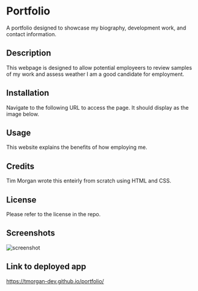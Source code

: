 # Portfolio
A portfolio designed to showcase my biography, development work, and contact information.

## Description

This webpage is designed to allow potential employeers to review samples of my work and assess weather I am a good candidate for employment.

## Installation

Navigate to the following URL to access the page. It should display as the image below.

## Usage

This website explains the benefits of how employing me.

## Credits

Tim Morgan wrote this enteirly from scratch using HTML and CSS.

## License

Please refer to the license in the repo.

## Screenshots

![screenshot](https://github.com/tmorgan-dev/portfolio/assets/132379127/64aa7fe9-b963-4fa2-957c-63285873a311)

## Link to deployed app

https://tmorgan-dev.github.io/portfolio/